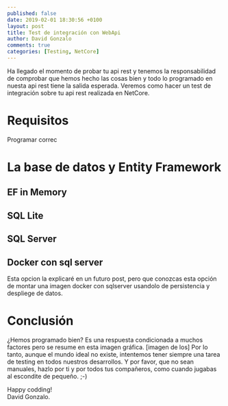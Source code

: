 ```yaml
---
published: false
date: 2019-02-01 18:30:56 +0100
layout: post
title: Test de integración con WebApi
author: David Gonzalo
comments: true
categories: [Testing, NetCore]
---
```

Ha llegado el momento de probar tu api rest y tenemos la responsabilidad de comprobar que hemos hecho las cosas bien y todo lo programado en nuesta api rest tiene la salida esperada. 
Veremos como hacer un test de integración sobre tu api rest realizada en NetCore.

# Requisitos 
Programar correc

# La base de datos y Entity Framework

## EF in Memory

## SQL Lite

## SQL Server

## Docker con sql server
Esta opcion la explicaré en un futuro post, pero que conozcas esta opción de montar una imagen docker con sqlserver usandolo de persistencia y despliege de datos.

# Conclusión
¿Hemos programado bien? Es una respuesta condicionada a muchos factores pero se resume en esta imagen gráfica.
[imagen de los]
Por lo tanto, aunque el mundo ideal no existe, intentemos tener siempre una tarea de testing en todos nuestros desarrollos. Y por favor, que no sean manuales, hazlo por ti y por todos tus compañeros, como cuando jugabas al escondite de pequeño. ;-)

Happy codding!
<br/>David Gonzalo.